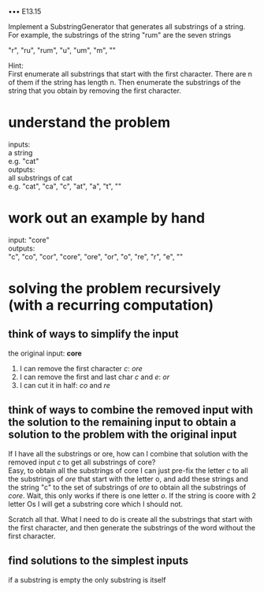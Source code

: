 ••• E13.15  

Implement a SubstringGenerator that generates all substrings of a string. For example,
the substrings of the string "rum" are the seven strings

"r", "ru", "rum", "u", "um", "m", ""

Hint:  
First enumerate all substrings that start with the first character. There are n of
them if the string has length n. Then enumerate the substrings of the string that you
obtain by removing the first character.

# understand the problem

inputs:  
a string  
e.g. "cat"  
outputs:  
all substrings of cat  
e.g. "cat", "ca", "c", "at", "a", "t", ""

# work out an example by hand

input: "core"  
outputs:  
"c", "co", "cor", "core", "ore", "or", "o", "re", "r", "e", "" 

# solving the problem recursively (with a recurring computation)

## think of ways to simplify the input

the original input: **core**

1. I can remove the first character _c_: _ore_
2. I can remove the first and last char _c_ and _e_: _or_
3. I can cut it in half: _co_ and _re_

## think of ways to combine the removed input with the solution to the remaining input to obtain a solution to the problem with the original input

If I have all the substrings or ore, how can I combine that solution
with the removed input _c_ to get all substrings of core?  
Easy, to obtain all the substrings of core I can just pre-fix 
the letter _c_ to all the substrings of _ore_ that start with the
letter o, and add these strings and the string "c" to the set of 
substrings of _ore_ to obtain all the substrings of _core_.
Wait, this only works if there is one letter _o_.
If the string is coore with 2 letter Os I will get a substring core which I should not.

Scratch all that. 
What I need to do is create all the substrings that start with the first character,
and then generate the substrings of the word without the first character.

## find solutions to the simplest inputs

if a substring is empty the only substring is itself

